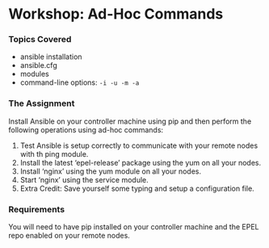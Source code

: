 # Workshop: Ad-Hoc Commands

### Topics Covered

* ansible installation
* ansible.cfg
* modules
* command-line options: ```-i -u -m -a```

### The Assignment

Install Ansible on your controller machine using pip and then perform the following operations using ad-hoc commands:

1. Test Ansible is setup correctly to communicate with your remote nodes with th ping module.
1. Install the latest ‘epel-release’ package using the yum on all your nodes.
1. Install ‘nginx’ using the yum module on all your nodes.
1. Start ‘nginx’ using the service module.
1. Extra Credit: Save yourself some typing and setup a configuration file.

### Requirements

You will need to have pip installed on your controller machine and the EPEL repo enabled on your remote nodes.
